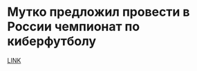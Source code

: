 # Мутко предложил провести в России чемпионат по киберфутболу 



[LINK](https://varlamov.ru/2146473.html)